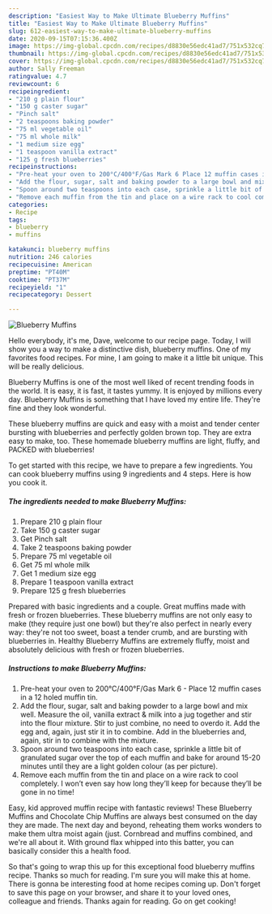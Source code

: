 ```yaml
---
description: "Easiest Way to Make Ultimate Blueberry Muffins"
title: "Easiest Way to Make Ultimate Blueberry Muffins"
slug: 612-easiest-way-to-make-ultimate-blueberry-muffins
date: 2020-09-15T07:15:36.400Z
image: https://img-global.cpcdn.com/recipes/d8830e56edc41ad7/751x532cq70/blueberry-muffins-recipe-main-photo.jpg
thumbnail: https://img-global.cpcdn.com/recipes/d8830e56edc41ad7/751x532cq70/blueberry-muffins-recipe-main-photo.jpg
cover: https://img-global.cpcdn.com/recipes/d8830e56edc41ad7/751x532cq70/blueberry-muffins-recipe-main-photo.jpg
author: Sally Freeman
ratingvalue: 4.7
reviewcount: 6
recipeingredient:
- "210 g plain flour"
- "150 g caster sugar"
- "Pinch salt"
- "2 teaspoons baking powder"
- "75 ml vegetable oil"
- "75 ml whole milk"
- "1 medium size egg"
- "1 teaspoon vanilla extract"
- "125 g fresh blueberries"
recipeinstructions:
- "Pre-heat your oven to 200°C/400°F/Gas Mark 6 Place 12 muffin cases in a 12 holed muffin tin."
- "Add the flour, sugar, salt and baking powder to a large bowl and mix well. Measure the oil, vanilla extract &amp; milk into a jug together and stir into the flour mixture. Stir to just combine, no need to overdo it. Add the egg and, again, just stir it in to combine. Add in the blueberries and, again, stir in to combine with the mixture."
- "Spoon around two teaspoons into each case, sprinkle a little bit of granulated sugar over the top of each muffin and bake for around 15-20 minutes until they are a light golden colour (as per picture)."
- "Remove each muffin from the tin and place on a wire rack to cool completely. I won’t even say how long they’ll keep for because they’ll be gone in no time!"
categories:
- Recipe
tags:
- blueberry
- muffins

katakunci: blueberry muffins 
nutrition: 246 calories
recipecuisine: American
preptime: "PT40M"
cooktime: "PT37M"
recipeyield: "1"
recipecategory: Dessert

---
```



![Blueberry Muffins](https://img-global.cpcdn.com/recipes/d8830e56edc41ad7/751x532cq70/blueberry-muffins-recipe-main-photo.jpg)

Hello everybody, it's me, Dave, welcome to our recipe page. Today, I will show you a way to make a distinctive dish, blueberry muffins. One of my favorites food recipes. For mine, I am going to make it a little bit unique. This will be really delicious.

Blueberry Muffins is one of the most well liked of recent trending foods in the world. It is easy, it is fast, it tastes yummy. It is enjoyed by millions every day. Blueberry Muffins is something that I have loved my entire life. They're fine and they look wonderful.

These blueberry muffins are quick and easy with a moist and tender center bursting with blueberries and perfectly golden brown top. They are extra easy to make, too. These homemade blueberry muffins are light, fluffy, and PACKED with blueberries!


To get started with this recipe, we have to prepare a few ingredients. You can cook blueberry muffins using 9 ingredients and 4 steps. Here is how you cook it.

<!--inarticleads1-->

##### The ingredients needed to make Blueberry Muffins:

1. Prepare 210 g plain flour
1. Take 150 g caster sugar
1. Get Pinch salt
1. Take 2 teaspoons baking powder
1. Prepare 75 ml vegetable oil
1. Get 75 ml whole milk
1. Get 1 medium size egg
1. Prepare 1 teaspoon vanilla extract
1. Prepare 125 g fresh blueberries


Prepared with basic ingredients and a couple. Great muffins made with fresh or frozen blueberries. These blueberry muffins are not only easy to make (they require just one bowl) but they&#39;re also perfect in nearly every way: they&#39;re not too sweet, boast a tender crumb, and are bursting with blueberries in. Healthy Blueberry Muffins are extremely fluffy, moist and absolutely delicious with fresh or frozen blueberries. 

<!--inarticleads2-->

##### Instructions to make Blueberry Muffins:

1. Pre-heat your oven to 200°C/400°F/Gas Mark 6 - Place 12 muffin cases in a 12 holed muffin tin.
1. Add the flour, sugar, salt and baking powder to a large bowl and mix well. Measure the oil, vanilla extract &amp; milk into a jug together and stir into the flour mixture. Stir to just combine, no need to overdo it. Add the egg and, again, just stir it in to combine. Add in the blueberries and, again, stir in to combine with the mixture.
1. Spoon around two teaspoons into each case, sprinkle a little bit of granulated sugar over the top of each muffin and bake for around 15-20 minutes until they are a light golden colour (as per picture).
1. Remove each muffin from the tin and place on a wire rack to cool completely. I won’t even say how long they’ll keep for because they’ll be gone in no time!


Easy, kid approved muffin recipe with fantastic reviews! These Blueberry Muffins and Chocolate Chip Muffins are always best consumed on the day they are made. The next day and beyond, reheating them works wonders to make them ultra moist again (just. Cornbread and muffins combined, and we&#39;re all about it. With ground flax whipped into this batter, you can basically consider this a health food. 

So that's going to wrap this up for this exceptional food blueberry muffins recipe. Thanks so much for reading. I'm sure you will make this at home. There is gonna be interesting food at home recipes coming up. Don't forget to save this page on your browser, and share it to your loved ones, colleague and friends. Thanks again for reading. Go on get cooking!
